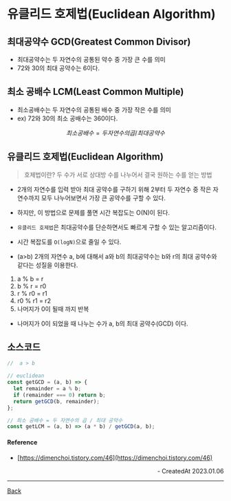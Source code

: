 # 유클리드 호제법(Euclidean Algorithm)

## 최대공약수 GCD(Greatest Common Divisor)

- 최대공약수는 두 자연수의 공통된 약수 중 가장 큰 수를 의미
- 72와 30의 최대 공약수는 6이다.

## 최소 공배수 LCM(Least Common Multiple)

- 최소공배수는 두 자연수의 공통된 배수 중 가장 작은 수를 의미
- ex) 72와 30의 최소 공배수는 360이다.

$$최소 공배수 = 두 자연수의 곱 / 최대 공약수$$

## 유클리드 호제법(Euclidean Algorithm)

> 호제법이란? 두 수가 서로 상대방 수를 나누어서 결국 원하는 수를 얻는 방법

- 2개의 자연수를 입력 받아 최대 공약수를 구하기 위해 2부터 두 자연수 중 작은 자연수까지 모두 나누어보면서 가장 큰 공약수를 구할 수 있다.
- 하지만, 이 방법으로 문제를 풀면 시간 복잡도는 O(N)이 된다.
- `유클리드 호제법`은 최대공약수를 단순하면서도 빠르게 구할 수 있는 알고리즘이다.
- 시간 복잡도를 `O(logN)`으로 줄일 수 있다.

- (a>b) 2개의 자연수 a, b에 대해서 a와 b의 최대공약수는 b와 r의 최대 공약수와 같다는 성질을 이용한다.

1. a % b = r
2. b % r = r0
3. r % r0 = r1
4. r0 % r1 = r2
5. 나머지가 0이 될때 까지 반복

- 나머지가 0이 되었을 때 나누는 수가 a, b의 최대 공약수(GCD) 이다.

## 소스코드

```javascript
//  a > b

// euclidean
const getGCD = (a, b) => {
  let remainder = a % b;
  if (remainder === 0) return b;
  return getGCD(b, remainder);
};

// 최소 공배수 = 두 자연수의 곱 / 최대 공약수
const getLCM = (a, b) => (a * b) / getGCD(a, b);
```

#### Reference

- [https://dimenchoi.tistory.com/46](https://dimenchoi.tistory.com/46)

<div align="right">- CreatedAt 2023.01.06</div>

---

[Back](../README.md)
